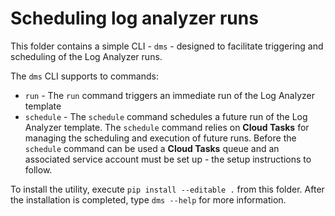 # Scheduling log analyzer runs

This folder contains a simple CLI - `dms` - designed to facilitate triggering and scheduling of the Log Analyzer runs.

The `dms` CLI supports to commands: 
- `run` - The `run` command triggers an immediate run of the Log Analyzer template
- `schedule` - The `schedule` command schedules a future run of the Log Analyzer template. The `schedule` command relies on **Cloud Tasks** for managing the scheduling and execution of future runs. Before the `schedule` command can be used a **Cloud Tasks** queue and an associated service account must be set up - the setup instructions to follow.

To install the utility, execute `pip install --editable .` from this folder. After the installation is completed, type `dms --help` for more information.

